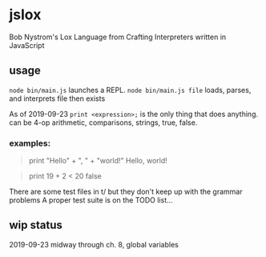 # jslox
 Bob Nystrom's Lox Language from Crafting Interpreters written in JavaScript

## usage

```node bin/main.js``` launches a REPL.
```node bin/main.js file``` loads, parses, and interprets file then exists

As of 2019-09-23 ```print <expression>;``` is the only thing that does anything.
<expression> can be 4-op arithmetic, comparisons, strings, true, false.

### examples:

>print "Hello" + ", " + "world!"
Hello, world!

>print 19 + 2 < 20
false

There are some test files in t/ but they don't keep up with the grammar problems
A proper test suite is on the TODO list...

## wip status

2019-09-23 midway through ch. 8, global variables
